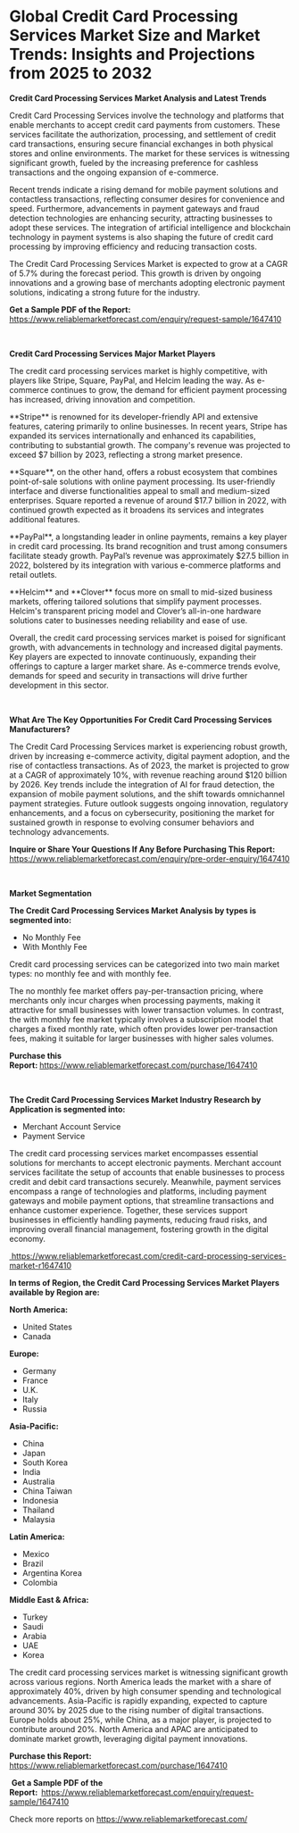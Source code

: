 <p><h1>Global Credit Card Processing Services Market Size and Market Trends: Insights and Projections from 2025 to 2032</h1></p><p><strong>Credit Card Processing Services Market Analysis and Latest Trends</strong></p>
<p><p>Credit Card Processing Services involve the technology and platforms that enable merchants to accept credit card payments from customers. These services facilitate the authorization, processing, and settlement of credit card transactions, ensuring secure financial exchanges in both physical stores and online environments. The market for these services is witnessing significant growth, fueled by the increasing preference for cashless transactions and the ongoing expansion of e-commerce.</p><p>Recent trends indicate a rising demand for mobile payment solutions and contactless transactions, reflecting consumer desires for convenience and speed. Furthermore, advancements in payment gateways and fraud detection technologies are enhancing security, attracting businesses to adopt these services. The integration of artificial intelligence and blockchain technology in payment systems is also shaping the future of credit card processing by improving efficiency and reducing transaction costs.</p><p>The Credit Card Processing Services Market is expected to grow at a CAGR of 5.7% during the forecast period. This growth is driven by ongoing innovations and a growing base of merchants adopting electronic payment solutions, indicating a strong future for the industry.</p></p>
<p><strong>Get a Sample PDF of the Report:&nbsp;</strong> <a href="https://www.reliablemarketforecast.com/enquiry/request-sample/1647410?utm_campaign=2820&utm_medium=2&utm_source=Github&utm_content=ia&utm_term=10032025&utm_id=credit-card-processing-services">https://www.reliablemarketforecast.com/enquiry/request-sample/1647410</a></p>
<p>&nbsp;</p>
<p><strong>Credit Card Processing Services Major Market Players</strong></p>
<p><p>The credit card processing services market is highly competitive, with players like Stripe, Square, PayPal, and Helcim leading the way. As e-commerce continues to grow, the demand for efficient payment processing has increased, driving innovation and competition.</p><p>**Stripe** is renowned for its developer-friendly API and extensive features, catering primarily to online businesses. In recent years, Stripe has expanded its services internationally and enhanced its capabilities, contributing to substantial growth. The company's revenue was projected to exceed $7 billion by 2023, reflecting a strong market presence.</p><p>**Square**, on the other hand, offers a robust ecosystem that combines point-of-sale solutions with online payment processing. Its user-friendly interface and diverse functionalities appeal to small and medium-sized enterprises. Square reported a revenue of around $17.7 billion in 2022, with continued growth expected as it broadens its services and integrates additional features.</p><p>**PayPal**, a longstanding leader in online payments, remains a key player in credit card processing. Its brand recognition and trust among consumers facilitate steady growth. PayPal’s revenue was approximately $27.5 billion in 2022, bolstered by its integration with various e-commerce platforms and retail outlets.</p><p>**Helcim** and **Clover** focus more on small to mid-sized business markets, offering tailored solutions that simplify payment processes. Helcim's transparent pricing model and Clover’s all-in-one hardware solutions cater to businesses needing reliability and ease of use.</p><p>Overall, the credit card processing services market is poised for significant growth, with advancements in technology and increased digital payments. Key players are expected to innovate continuously, expanding their offerings to capture a larger market share. As e-commerce trends evolve, demands for speed and security in transactions will drive further development in this sector.</p></p>
<p>&nbsp;</p>
<p><strong>What Are The Key Opportunities For Credit Card Processing Services Manufacturers?</strong></p>
<p><p>The Credit Card Processing Services market is experiencing robust growth, driven by increasing e-commerce activity, digital payment adoption, and the rise of contactless transactions. As of 2023, the market is projected to grow at a CAGR of approximately 10%, with revenue reaching around $120 billion by 2026. Key trends include the integration of AI for fraud detection, the expansion of mobile payment solutions, and the shift towards omnichannel payment strategies. Future outlook suggests ongoing innovation, regulatory enhancements, and a focus on cybersecurity, positioning the market for sustained growth in response to evolving consumer behaviors and technology advancements.</p></p>
<p><strong>Inquire or Share Your Questions If Any Before Purchasing This Report:</strong> <a href="https://www.reliablemarketforecast.com/enquiry/pre-order-enquiry/1647410?utm_campaign=2820&utm_medium=2&utm_source=Github&utm_content=ia&utm_term=10032025&utm_id=credit-card-processing-services">https://www.reliablemarketforecast.com/enquiry/pre-order-enquiry/1647410</a></p>
<p>&nbsp;</p>
<p><strong>Market Segmentation</strong></p>
<p><strong>The Credit Card Processing Services Market Analysis by types is segmented into:</strong></p>
<p><ul><li>No Monthly Fee</li><li>With Monthly Fee</li></ul></p>
<p><p>Credit card processing services can be categorized into two main market types: no monthly fee and with monthly fee. </p><p>The no monthly fee market offers pay-per-transaction pricing, where merchants only incur charges when processing payments, making it attractive for small businesses with lower transaction volumes. In contrast, the with monthly fee market typically involves a subscription model that charges a fixed monthly rate, which often provides lower per-transaction fees, making it suitable for larger businesses with higher sales volumes.</p></p>
<p><strong>Purchase this Report:&nbsp;</strong><a href="https://www.reliablemarketforecast.com/purchase/1647410?utm_campaign=2820&utm_medium=2&utm_source=Github&utm_content=ia&utm_term=10032025&utm_id=credit-card-processing-services">https://www.reliablemarketforecast.com/purchase/1647410</a></p>
<p>&nbsp;</p>
<p><strong>The Credit Card Processing Services Market Industry Research by Application is segmented into:</strong></p>
<p><ul><li>Merchant Account Service</li><li>Payment Service</li></ul></p>
<p><p>The credit card processing services market encompasses essential solutions for merchants to accept electronic payments. Merchant account services facilitate the setup of accounts that enable businesses to process credit and debit card transactions securely. Meanwhile, payment services encompass a range of technologies and platforms, including payment gateways and mobile payment options, that streamline transactions and enhance customer experience. Together, these services support businesses in efficiently handling payments, reducing fraud risks, and improving overall financial management, fostering growth in the digital economy.</p></p>
<p><a href="https://www.reliablemarketforecast.com/credit-card-processing-services-market-r1647410?utm_campaign=2820&utm_medium=2&utm_source=Github&utm_content=ia&utm_term=10032025&utm_id=credit-card-processing-services">&nbsp;https://www.reliablemarketforecast.com/credit-card-processing-services-market-r1647410</a></p>
<p><strong>In terms of Region, the Credit Card Processing Services Market Players available by Region are:</strong></p>
<p>
    <p> <strong> North America: </strong>
        <ul>
            <li>United States</li>
            <li>Canada</li>
        </ul>
        </p> 
    <p> <strong> Europe: </strong>
        <ul>
            <li>Germany</li>
            <li>France</li>
            <li>U.K.</li>
            <li>Italy</li>
            <li>Russia</li>
        </ul>
        </p> 
    <p> <strong> Asia-Pacific: </strong>
        <ul>
            <li>China</li>
            <li>Japan</li>
            <li>South Korea</li>
            <li>India</li>
            <li>Australia</li>
            <li>China Taiwan</li>
            <li>Indonesia</li>
            <li>Thailand</li>
            <li>Malaysia</li>
        </ul>
        </p> 
    <p> <strong> Latin America: </strong>
        <ul>
            <li>Mexico</li>
            <li>Brazil</li>
            <li>Argentina Korea</li>
            <li>Colombia</li>
        </ul>
        </p> 
    <p> <strong> Middle East & Africa: </strong>
        <ul>
            <li>Turkey</li>
            <li>Saudi</li>
            <li>Arabia</li>
            <li>UAE</li>
            <li>Korea</li>
        </ul>
    </p>
    </p>
<p><p>The credit card processing services market is witnessing significant growth across various regions. North America leads the market with a share of approximately 40%, driven by high consumer spending and technological advancements. Asia-Pacific is rapidly expanding, expected to capture around 30% by 2025 due to the rising number of digital transactions. Europe holds about 25%, while China, as a major player, is projected to contribute around 20%. North America and APAC are anticipated to dominate market growth, leveraging digital payment innovations.</p></p>
<p><strong>Purchase this Report: </strong><a href="https://www.reliablemarketforecast.com/purchase/1647410?utm_campaign=2820&utm_medium=2&utm_source=Github&utm_content=ia&utm_term=10032025&utm_id=credit-card-processing-services">https://www.reliablemarketforecast.com/purchase/1647410</a></p>
<p>&nbsp;<strong>Get a Sample PDF of the Report:&nbsp;&nbsp;</strong><a href="https://www.reliablemarketforecast.com/enquiry/request-sample/1647410?utm_campaign=2820&utm_medium=2&utm_source=Github&utm_content=ia&utm_term=10032025&utm_id=credit-card-processing-services">https://www.reliablemarketforecast.com/enquiry/request-sample/1647410</a></p>
<p><strong></strong></p>
<p>Check more reports on <a href="https://www.reliablemarketforecast.com/?utm_campaign=2820&utm_medium=2&utm_source=Github&utm_content=ia&utm_term=10032025&utm_id=credit-card-processing-services">https://www.reliablemarketforecast.com/</a></p>